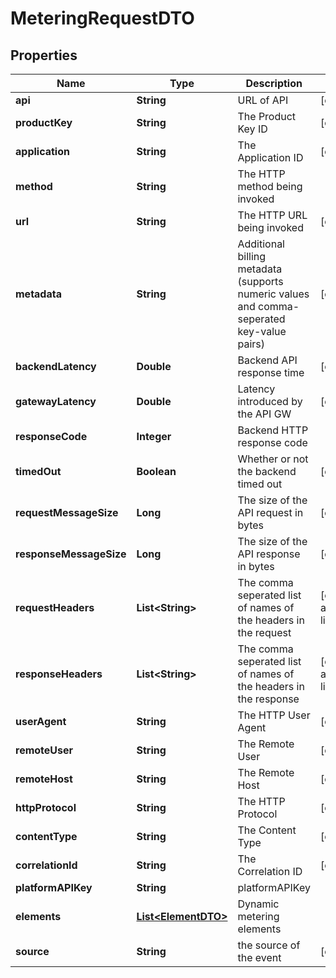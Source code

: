 # MeteringRequestDTO

## Properties
Name | Type | Description | Notes
------------ | ------------- | ------------- | -------------
**api** | **String** | URL of API |  [optional]
**productKey** | **String** | The Product Key ID |  [optional]
**application** | **String** | The Application ID |  [optional]
**method** | **String** | The HTTP method being invoked | 
**url** | **String** | The HTTP URL being invoked |  [optional]
**metadata** | **String** | Additional billing metadata (supports numeric values and comma-seperated key-value pairs) |  [optional]
**backendLatency** | **Double** | Backend API response time |  [optional]
**gatewayLatency** | **Double** | Latency introduced by the API GW |  [optional]
**responseCode** | **Integer** | Backend HTTP response code | 
**timedOut** | **Boolean** | Whether or not the backend timed out |  [optional]
**requestMessageSize** | **Long** | The size of the API request in bytes |  [optional]
**responseMessageSize** | **Long** | The size of the API response in bytes |  [optional]
**requestHeaders** | **List&lt;String&gt;** | The comma seperated list of names of the headers in the request  | [can be an empty list]
**responseHeaders** | **List&lt;String&gt;** | The comma seperated list of names of the headers in the response | [can be an empty list]
**userAgent** | **String** | The HTTP User Agent |  [optional]
**remoteUser** | **String** | The Remote User |  [optional]
**remoteHost** | **String** | The Remote Host |  [optional]
**httpProtocol** | **String** | The HTTP Protocol |  [optional]
**contentType** | **String** | The Content Type |  [optional]
**correlationId** | **String** | The Correlation ID |  [optional]
**platformAPIKey** | **String** | platformAPIKey | 
**elements** | [**List&lt;ElementDTO&gt;**](ElementDTO.md) | Dynamic metering elements | 
**source** | **String** | the source of the event |  [optional]

